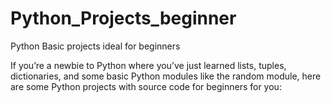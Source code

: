 # Python_Projects_beginner
Python Basic projects ideal for beginners

If you’re a newbie to Python where you’ve just learned lists, tuples, dictionaries, and some basic Python modules like the random module, here are some Python projects with source code for beginners for you:
